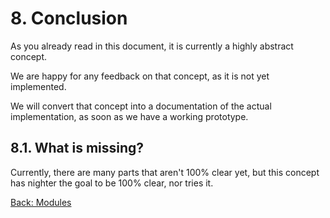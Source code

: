 # 8. Conclusion
As you already read in this document, it is currently a highly abstract concept.

We are happy for any feedback on that concept, as it is not yet implemented.

We will convert that concept into a documentation of the actual implementation,
as soon as we have a working prototype.

## 8.1. What is missing?
Currently, there are many parts that aren't 100% clear yet, but this concept has nighter the goal to be 100% clear,
nor tries it.

[Back: Modules](Modules.md#73-extending-the-model-generator)